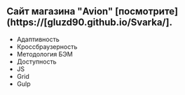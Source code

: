## Cайт магазина "Avion" [посмотрите](https://[gluzd90.github.io/Svarka/].
- Адаптивность
- Кроссбраузерность
- Методология БЭМ
- Доступность
- JS
- Grid
- Gulp

 
 
